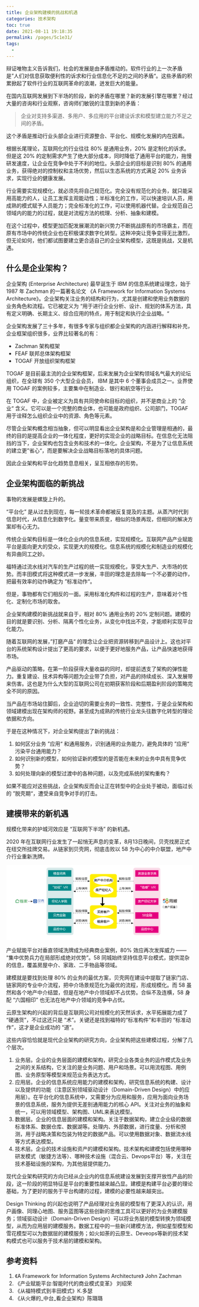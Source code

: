 ```yaml
---
title: 企业架构建模的挑战和机遇
categories: 技术架构
toc: true
date: 2021-08-11 19:18:35
permalink: /pages/5c1e31/
tags: 
  - 
---
```


辩证唯物主义告诉我们，社会的发展是由矛盾推动的。软件行业的上一次矛盾是”人们对信息获取便利性的诉求和行业信息化不足的之间的矛盾“。这些矛盾的积累掀起了软件行业的互联网革命的浪潮，迸发巨大的能量。

在国内互联网发展到下半场的阶段，新的矛盾在哪里？新的发展引擎在哪里？经过大量的咨询和行业观察，咨询师们敏锐的注意到新的矛盾：

> 企业对支持多渠道、多用户、多应用的平台建设诉求和模型建立能力不足之间的矛盾。

这个矛盾是推动行业头部企业进行资源整合、平台化、规模化发展的内在因素。

根据长尾理论，互联网化的行业往往 80% 是通用业务，20% 是定制化的诉求。但是这 20% 的定制需求产生了绝大部分成本，同时降低了通用平台的能力，拖慢研发速度，让企业在竞争中处于不利的地位。头部企业的目标是识别 80% 的通用业务，获得绝对的控制权和主场优势，然后以生态系统的方式满足 20% 业务诉求，实现行业的健康发展。

行业需要实现规模化，就必须先将自己规范化。完全没有规范化的业务，就只能采用高能力的人，让员工发挥主观能动性；半标准化的工作，可以快速培训人员，用成熟的模式赋予人员能力；完全标准化的工作，可以使用机器代替。企业规范自己领域内的能力的过程，就是对流程方法的梳理、分析、抽象和建模。

在这个过程中，模型更加匹配发展潮流的新兴势力不断挑战原有的市场霸主，而在原有市场中的传统企业也在积极谋求数字化转型。这种冲突让竞争变得无比激烈，但无论如何，他们都试图要建立更合适自己的企业架构模型，这既是挑战，又是机遇。

## 什么是企业架构？

企业架构 (Enterprise Architecture) 最早诞生于 IBM 的信息系统建设理念，始于 1987 年 Zachman 的一篇著名论文 《A Framework for Information Systems Architecture》。企业架构关注业务的结构和行为，尤其是创建和使用业务数据的业务角色和流程。它已被定义为 “用于进行企业分析、设计、规划的体系方法，具有定义明确、长期主义、综合应用的特点，用于制定和执行企业战略。“

企业架构发展了三十多年，有很多专家与组织都企业架构的内涵进行解释和补充，企业框架组织很多，业界比较著名的有：

- Zachman 架构框架
- FEAF 联邦总体架构框架
- TOGAF 开放组织架构框架

TOGAF 是目前最主流的企业架构框架，后来发展为企业架构领域名气最大的论坛组织，在全球有 350 个大型企业会员， IBM 是其中 6 个董事会成员之一。业界使用 TOGAF  的案例较多，主要集中在制造业、银行和航空等行业。

在 TOGAF 中，企业被定义为具有共同使命和目标的组织，并不是商业上的 ”企业“ 含义。它可以是一个完整的商业体，也可能是政府组织、公司部门，TOGAF 用于诠释怎么组织企业中的资源、角色等元素。

尽管企业架构概念相当抽象，但可以明显看出企业架构是和企业管理是相通的，最终的目的是提高企业的一体化程度，更好的实现企业的战略目标。在信息化无法阻挡的当下，企业架构也包含业务和技术的一体化。企业架构，不是为了让信息系统的建立更”省心“，而是要解决企业战略目标落地的具体问题。

因此企业架构和平台化趋势息息相关，呈互相依存的形势。

## 企业架构面临的新挑战

事物的发展是螺旋上升的。

“平台化” 是从过去到现在，每一轮技术革命都被反复提及的主题。从蒸汽时代到信息时代，从信息化到数字化。量变带来质变，相似的场景再现，但相同的解决方案却有心无力。

传统企业架构目标是一体化企业内的信息系统，实现规模化。互联网产品产业赋能平台是面向更大的受众，实现更大的规模化。信息系统的规模化和制造业的规模化有异曲同工之妙。

福特通过流水线对汽车的生产过程的统一实现规模化，享受大生产、大市场的优势。而丰田模式将这种模式进一步发展，丰田的理念是去除每一个不必要的动作，把最有效率的动作确定为 ”标准动作“。

但是，事物都有它们相反的一面。采用标准化构件和过程的生产，意味着对个性化、定制化市场的取舍。

企业架构建模的新挑战就来自于，相对 80% 通用业务的 20% 定制问题。建模的目的就是要识别、分析、隔离个性化业务，从变化中找出不变，才能顺利实现平台化能力。

随着互联网的发展，”打磨产品“ 的理念让企业把资源转移到产品设计上。这也对平台的系统架构设计提出了更高的要求，以便于更好地服务产品，让产品快速地获得市场。

产品驱动的策略，在第一阶段获得大量收益的同时，却提前透支了架构的弹性能力。重复建设、技术异构等问题为企业带了负担，对产品的持续成长、深入发展带来伤害。这也是为什么大型的互联网公司在初期获客阶段和后期盈利阶段的策略完全不同的原因。

当产品在市场站住脚后，企业迫切的需要业务的一致性、完整性，于是企业架构和领域建模出现在架构师的视野。甚至成为成熟的传统行业龙头往数字化转型的理论依据和方向。

于是在这种情况下，对企业架构提出了新的挑战：

1. 如何区分业务 ”应用“ 和通用服务，识别通用的业务能力，避免具体的 ”应用“ 污染平台通用能力？
2. 如何识别新的模型，如何验证新的模型的是否能在未来的业务中具有竞争优势？
3. 如何处理向新的模型过渡中的各种问题，以及完成系统的架构重构？

如果不能应对这些挑战，企业架构反而会让正在转型中的企业处于被动，面临过长的 ”脱壳期“，遭受来自竞争对手的打击。



## 建模带来的新机遇

规模化带来的护城河效应是 “互联网下半场” 的新机遇。

2020 年在互联网行业发生了一起悄无声息的变革，8月13日晚间，贝壳找房正式在纽交所挂牌交易。从链家到贝壳网，彻底击败以 58 为中心的中介联盟，地产中介行业重新洗牌。

![图片来源于《产业赋能平台:智能时代的商业模式变革》](enterprise-architecture-modeling/image-20210609160741736.png)

产业赋能平台对垂直领域洗牌成为经典商业案例，80% 效应再次发挥威力 ——  “集中优势兵力在局部形成绝对优势”。58 同城始终坚持信息平台模式，提供混杂的信息，覆盖房屋中介、家政、二手物品等领域。

建模就是要找到处理 80% 的业务的最优方案，贝壳网在建设中提取了链家门店、链家网的专业中介流程，把中介场景规范化为最优的流程，形成规模化。而 58 虽然和各个地产中介结盟，但是在地产中介领域却不占优势。合纵不及连横，58 身配 “六国相印” 也无法在地产中介领域的竞争中占优。

云原生架构的兴起的背后是互联网公司对规模化的天然诉求，水平拓展能力成了 “硬通货”，不过这还只是 “术”。关键还是找到福特的“标准构件”和丰田的 “标准动作”，这才是企业成功的 “道”。

这些内容恰恰就是现代企业架构的研究方向，企业架构把这些建模过程，分解了几个层次。

1. 业务层。企业的业务层面的建模和架构，研究企业各类业务的运作模式及业务之间的关系结构，它关注的是业务问题、用户和场景。可以用流程图、用例图、业务原型等模型来规范业务表达方式。
2. 应用层。企业的信息系统应用能力的建模和架构，研究信息系统的构建、设计以及提供的功能（注意区别领域驱动设计（Domain-Driven Design）中的应用层）。在平台化的信息系统中，又需要分为应用和服务，应用为面向业务场景的信息系统，服务为提供无差别通用能力的核心 API。关注对业务的抽象和统一，可以用领域模型、架构图、UML来表达模型。
3. 数据层。企业的信息层面的建模和架构。关注于数据架构，建立企业级的数据标准体系、数据仓库、数据湖等。处理内、外部数据，进行度量、分析和预测，用于战略决策和包装为特定的数据产品。可以使用数据对象、数据流水线等方式表达模型。
4. 技术层。企业的技术设施和资产的建模和架构。技术架构和建模包括使用哪种研发模式（敏捷方法等）、哪种技术设施（混合云、Devops平台）等，关注在技术基础设施的架构，为其他层提供能力。

现代企业架构研究的方向已经从企业内的信息系统建设发展到支撑开放性产品的阶段，这一阶段的明显特征是平台的重要性越来越凸显。建模是构建平台必要的理论基础，为了更好的服务于平台构建的过程，建模的必要性越来越突出。

Design Thinking 的兴起也说明了产品经理对业务层的模型有了更深入的认识，用户画像、同理心地图、服务蓝图等这些创新的思维工具可以更好的为业务建模服务；领域驱动设计（Domain-Driven Design）可以将业务层的模型转换为领域模型，从而为应用层的建模服务。数据工程中的一些新兴建模方法，例如星型模型和雪花模型可以为数据层的建模服务；如火如荼的云原生、Deveops等新的技术架构模式也可以服务于技术层的建模和架构。

## 参考资料

1. 《A Framework for Information Systems Architecture》 John Zachman
2. 《产业赋能平台:智能时代的商业模式变革》 刘绍荣
4. 《从福特模式到丰田模式》К.多瑟
4. 《从火爆的_中台_看企业架构》陈璐璐

